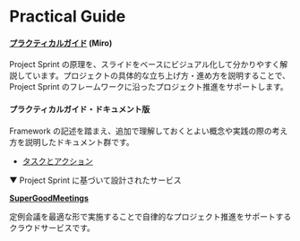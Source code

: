 # Practical Guide

#### [**プラクティカルガイド**](https://miro.com/app/board/uXjVMX-zl6s=/) (Miro)

Project Sprint の原理を、スライドをベースにビジュアル化して分かりやすく解説しています。プロジェクトの具体的な立ち上げ方・進め方を説明することで、Project Sprint のフレームワークに沿ったプロジェクト推進をサポートします。

#### プラクティカルガイド・ドキュメント版

Framework の記述を踏まえ、追加で理解しておくとよい概念や実践の際の考え方を説明したドキュメント群です。

* [タスクとアクション](../task\_and\_action.md)

▼ Project Sprint に基づいて設計されたサービス

[**SuperGoodMeetings**](https://supergoodmeetings.com/)

定例会議を最適な形で実施することで自律的なプロジェクト推進をサポートするクラウドサービスです。

